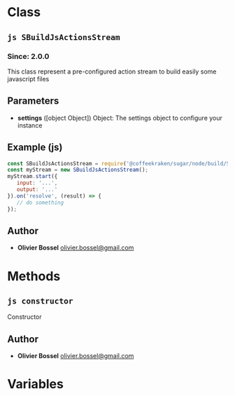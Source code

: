 
# Class


## ```js SBuildJsActionsStream ```
### Since: 2.0.0

This class represent a pre-configured action stream to build easily some javascript files

## Parameters

- **settings** ([object Object]) Object: The settings object to configure your instance



## Example (js)

```js
const SBuildJsActionsStream = require('@coffeekraken/sugar/node/build/SBuildJsActionsStream');
const myStream = new SBuildJsActionsStream();
myStream.start({
   input: '...',
   output: '...'
}).on('resolve', (result) => {
   // do something
});
```


## Author
- **Olivier Bossel** <a href="mailto:olivier.bossel@gmail.com">olivier.bossel@gmail.com</a> 


# Methods


## ```js constructor ```


Constructor




## Author
- **Olivier Bossel** <a href="mailto:olivier.bossel@gmail.com">olivier.bossel@gmail.com</a> 


# Variables


